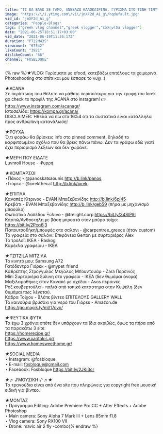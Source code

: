 ```yaml
---
title: "ΤΙ ΘΑ ΒΑΛΩ ΣΕ ΓΑΜΟ, ΑΝΕΒΑΖΩ ΚΑΛΟΚΑΙΡΙΝΑ, ΓΥΡΙΣΜΑ ΣΤΟ ΤΙΝΗ TINY"
image: "https:\/\/i.ytimg.com\/vi\/jnXF2d_Ai_g\/hqdefault.jpg"
vid_id: "jnXF2d_Ai_g"
categories: "People-Blogs"
tags: ["greek vlog channel","greek vlogger","ελληνίδα vlogger"]
date: "2021-06-25T18:51:17+03:00"
vid_date: "2021-06-19T11:36:17Z"
duration: "PT22M43S"
viewcount: "67542"
likeCount: "3921"
dislikeCount: "66"
channel: "FOSBLOQUE"
---
```

{% raw %}★VLOG: Γυρίσματα με efood, κατεβάζω επιτέλους τα χειμερινά, Photoshooting στο σπίτι και μου έσπασε το νυχι :(<br /><br />★ACANA<br />Σε περίπτωση που θέλετε να μάθετε περισσότερα για την τροφή του Iorek go check το προφίλ της ACANA στο instagram! 👉 <a rel="nofollow" target="blank" href="https://www.instagram.com/acanagr/">https://www.instagram.com/acanagr/</a>  <br /> Ιστοσελίδα: <a rel="nofollow" target="blank" href="https://kompa.gr/acana/">https://kompa.gr/acana/</a><br />DISCLAIMER: Ήθελα να πω στο 16:54 ότι τα συστατικά είναι κατάλληλα προς ανθρώπινη κατανάλωση!<br /><br />★ΡΟΥΧΑ<br />Ό,τι φοράω θα βρίσκεις info στο pinned comment, δηλαδή το καρφιτσωμένο σχόλιο που θα βρεις πάνω πάνω. Δεν τα γράφω εδώ γιατί έχει περιορισμό λέξεων και δεν χωράνε.<br /><br />★ΜΕΡΗ ΠΟΥ ΕΙΔΑΤΕ<br />Luvnroll House - Ψυρρή <br /><br />★ΚΟΜΠΑΡΣΟΙ<br />⋆Πάνος - @panoskatsaounis <a rel="nofollow" target="blank" href="http://b.link/panos">http://b.link/panos</a><br />⋆Γιόρεκ - @iorekthecat <a rel="nofollow" target="blank" href="http://b.link/iorek">http://b.link/iorek</a><br /><br />★ΕΠΙΠΛΑ<br />Καναπές Κίτρινος - EVAN Μπαξεβανίδης <a rel="nofollow" target="blank" href="http://b.link/6pj45">http://b.link/6pj45</a> <br />Κρεβάτι - EVAN Μπαξεβανίδης <a rel="nofollow" target="blank" href="http://b.link/geb59">http://b.link/geb59</a> (πήρα με μηχανισμό μπαούλο)<br />Φωτιστικό Δαπέδου Ξύλινο - @trelight.corp <a rel="nofollow" target="blank" href="https://bit.ly/34SIP9I">https://bit.ly/34SIP9I</a>  <br />Κασπώ/Ανθοστήλη με βάση μπροστά στον μαύρο τοίχο: <a rel="nofollow" target="blank" href="https://bit.ly/2Pcq6j3">https://bit.ly/2Pcq6j3</a><br />Παπουτσοθήκη/μπουφές στο σαλόνι - @carpentree_greece (ήταν custom)<br />Τα γραφεία στο σαλόνι: Επιφάνεια Gerton με συρταριέρες Alex<br />Το τρόλεϊ: ΙΚΕΑ - Raskog<br />Καρέκλα γραφείου - ΙΚΕΑ <br /><br />★TZITZILA ΜΙΤΖΙΛΑ<br />Το κινητό μου: Samsung A72<br />Γατόδεντρο Γιόρεκ - @mypet_friend<br />Καθρέπτης Στρογγυλός Μεγάλος Μπουντουάρ - Zara Περσινός<br />Mini Συρταριέρα ξύλινη στο γραφείο - ΙΚΕΑ (δεν θυμάμαι όνομα)<br />Μαξιλαροθήκες στον Καναπέ με σχέδια - Asos περσινές <br />Ροζ κουβερτούλα - παλιά από τοπικό κατάστημα στην Κυψέλη (δεν θυμάμαι πως λέγεται).<br />Κάδρα Τοίχου - Βλέπε βίντεο ΕΠΙΤΕΛΟΥΣ GALLERY WALL<br />Το καινούριο βρυσάκι για νερό του Γιόρεκ - Amazon.de <a rel="nofollow" target="blank" href="https://go.magik.ly/ml/17cvo/">https://go.magik.ly/ml/17cvo/</a> <br /><br />★ΨΕΥΤΙΚΑ ΦΥΤΑ <br />Τα έχω 3 χρόνια οπότε δεν υπάρχουν τα ίδια ακριβώς, όμως τα πήρα από τα παρακάτω 3 site:<br /><a rel="nofollow" target="blank" href="https://homerecipe.gr/">https://homerecipe.gr/</a><br /><a rel="nofollow" target="blank" href="https://www.xaritakis.gr/">https://www.xaritakis.gr/</a><br /><a rel="nofollow" target="blank" href="https://www.homesweethome.gr/">https://www.homesweethome.gr/</a> <br /><br />★SOCIAL MEDIA <br />⋆ Instagram: @fosbloque <br />⋆ E-mail: fosbloque@gmail.com <br />⋆ Facebook: Fosbloque <a rel="nofollow" target="blank" href="https://bit.ly/2JKi3cr">https://bit.ly/2JKi3cr</a> <br /><br />★♬ ♪ΜΟΥΣΙΚΗ ♪ ♬★<br />Τα τραγούδια είναι από ένα site που πληρώνεις για copyright free μουσική ειδική για βίντεο. <br /><br />★ΜΟΝΤΑΖ <br />⋆ Πρόγραμμα Editing: Adobe Premiere Pro CC + After Effects + Adobe Photoshop <br />⋆ Main camera: Sony Alpha 7 Mark III + Lens 85mm f1.8 <br />⋆ Vlog camera: Sony RX100 VII<br />⋆ Drone: mavic air 2 fly -combo{% endraw %}
